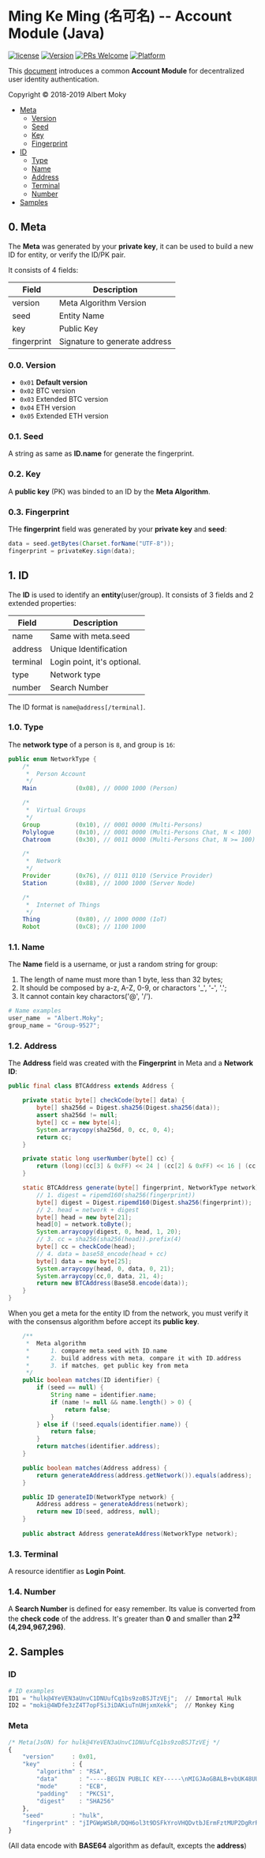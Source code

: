 # Ming Ke Ming (名可名) -- Account Module (Java)

[![license](https://img.shields.io/github/license/mashape/apistatus.svg)](https://github.com/dimchat/mkm-java/blob/master/LICENSE)
[![Version](https://img.shields.io/badge/alpha-0.5.2-red.svg)](https://github.com/dimchat/mkm-java/archive/master.zip)
[![PRs Welcome](https://img.shields.io/badge/PRs-welcome-brightgreen.svg)](https://github.com/dimchat/mkm-java/pulls)
[![Platform](https://img.shields.io/badge/Platform-Java%208-brightgreen.svg)](https://github.com/dimchat/mkm-java/wiki)

This [document](https://github.com/moky/DIMP/blob/master/MingKeMing-Identity.md) introduces a common **Account Module** for decentralized user identity authentication.

Copyright &copy; 2018-2019 Albert Moky

- [Meta](#meta)
    - [Version](#meta-version)
    - [Seed](#meta-seed)
    - [Key](#meta-key)
    - [Fingerprint](#meta-fingerprint)
- [ID](#id)
    - [Type](#id-type)
    - [Name](#id-name)
    - [Address](#id-address)
    - [Terminal](#id-terminal)
    - [Number](#id-number)
- [Samples](#samples)

## <span id="meta">0. Meta</span>

The **Meta** was generated by your **private key**, it can be used to build a new ID for entity, or verify the ID/PK pair.

It consists of 4 fields:

| Field       | Description                   |
| ----------- | ----------------------------- |
| version     | Meta Algorithm Version        |
| seed        | Entity Name                   |
| key         | Public Key                    |
| fingerprint | Signature to generate address |

### <span id="meta-version">0.0. Version</span>

* ```0x01``` **Default version**
* ```0x02``` BTC version
* ```0x03``` Extended BTC version
* ```0x04``` ETH version
* ```0x05``` Extended ETH version

### <span id="meta-seed">0.1. Seed</span>

A string as same as **ID.name** for generate the fingerprint.

### <span id="meta-key">0.2. Key</span>

A **public key** (PK) was binded to an ID by the **Meta Algorithm**.

### <span id="meta-fingerprint">0.3. Fingerprint</span>

THe **fingerprint** field was generated by your **private key** and **seed**:

````java
data = seed.getBytes(Charset.forName("UTF-8"));
fingerprint = privateKey.sign(data);
````

## <span id="id">1. ID</span>
The **ID** is used to identify an **entity**(user/group). It consists of 3 fields and 2 extended properties:

| Field       | Description                   |
| ----------- | ----------------------------- |
| name        | Same with meta.seed           |
| address     | Unique Identification         |
| terminal    | Login point, it's optional.   |
| type        | Network type                  |
| number      | Search Number                 |

The ID format is ```name@address[/terminal]```.

### <span id="id-type">1.0. Type</span>

The **network type** of a person is ```8```, and group is ```16```:

```java
public enum NetworkType {
    /*
     *  Person Account
     */
    Main           (0x08), // 0000 1000 (Person)

    /*
     *  Virtual Groups
     */
    Group          (0x10), // 0001 0000 (Multi-Persons)
    Polylogue      (0x10), // 0001 0000 (Multi-Persons Chat, N < 100)
    Chatroom       (0x30), // 0011 0000 (Multi-Persons Chat, N >= 100)

    /*
     *  Network
     */
    Provider       (0x76), // 0111 0110 (Service Provider)
    Station        (0x88), // 1000 1000 (Server Node)

    /*
     *  Internet of Things
     */
    Thing          (0x80), // 1000 0000 (IoT)
    Robot          (0xC8); // 1100 1000
```

### <span id="id-name">1.1. Name</span>
The **Name** field is a username, or just a random string for group:

1. The length of name must more than 1 byte, less than 32 bytes;
2. It should be composed by a-z, A-Z, 0-9, or charactors '_', '-', '.';
3. It cannot contain key charactors('@', '/').

```python
# Name examples
user_name  = "Albert.Moky";
group_name = "Group-9527";
```

### <span id="id-address">1.2. Address</span>

The **Address** field was created with the **Fingerprint** in Meta and a **Network ID**:

```java
public final class BTCAddress extends Address {

    private static byte[] checkCode(byte[] data) {
        byte[] sha256d = Digest.sha256(Digest.sha256(data));
        assert sha256d != null;
        byte[] cc = new byte[4];
        System.arraycopy(sha256d, 0, cc, 0, 4);
        return cc;
    }

    private static long userNumber(byte[] cc) {
        return (long)(cc[3] & 0xFF) << 24 | (cc[2] & 0xFF) << 16 | (cc[1] & 0xFF) << 8 | (cc[0] & 0xFF);
    }

    static BTCAddress generate(byte[] fingerprint, NetworkType network) {
        // 1. digest = ripemd160(sha256(fingerprint))
        byte[] digest = Digest.ripemd160(Digest.sha256(fingerprint));
        // 2. head = network + digest
        byte[] head = new byte[21];
        head[0] = network.toByte();
        System.arraycopy(digest, 0, head, 1, 20);
        // 3. cc = sha256(sha256(head)).prefix(4)
        byte[] cc = checkCode(head);
        // 4. data = base58_encode(head + cc)
        byte[] data = new byte[25];
        System.arraycopy(head, 0, data, 0, 21);
        System.arraycopy(cc,0, data, 21, 4);
        return new BTCAddress(Base58.encode(data));
    }
}
```

When you get a meta for the entity ID from the network,
you must verify it with the consensus algorithm before accept its **public key**.

```java
    /**
     *  Meta algorithm
     *      1. compare meta.seed with ID.name
     *      2. build address with meta, compare it with ID.address
     *      3. if matches, get public key from meta
     */
    public boolean matches(ID identifier) {
        if (seed == null) {
            String name = identifier.name;
            if (name != null && name.length() > 0) {
                return false;
            }
        } else if (!seed.equals(identifier.name)) {
            return false;
        }
        return matches(identifier.address);
    }

    public boolean matches(Address address) {
        return generateAddress(address.getNetwork()).equals(address);
    }

    public ID generateID(NetworkType network) {
        Address address = generateAddress(network);
        return new ID(seed, address, null);
    }
    
    public abstract Address generateAddress(NetworkType network);
```

### <span id="id-terminal">1.3. Terminal</span>

A resource identifier as **Login Point**.

### <span id="id-number">1.4. Number</span>

A **Search Number** is defined for easy remember. Its value is converted from the **check code** of the address. It's greater than **0** and smaller than **2<sup>32</sup> (4,294,967,296)**.

## <span id="samples">2. Samples</span>

### ID

```python
# ID examples
ID1 = "hulk@4YeVEN3aUnvC1DNUufCq1bs9zoBSJTzVEj";  // Immortal Hulk
ID2 = "moki@4WDfe3zZ4T7opFSi3iDAKiuTnUHjxmXekk";  // Monkey King
```

### Meta

```javascript
/* Meta(JsON) for hulk@4YeVEN3aUnvC1DNUufCq1bs9zoBSJTzVEj */
{
    "version"     : 0x01,
    "key"         : {
        "algorithm" : "RSA",
        "data"      : "-----BEGIN PUBLIC KEY-----\nMIGJAoGBALB+vbUK48UU9rjlgnohQowME+3JtTb2hLPqtatVOW364/EKFq0/PSdnZVE9V2Zq+pbX7dj3nCS4pWnYf40ELH8wuDm0Tc4jQ70v4LgAcdy3JGTnWUGiCsY+0Z8kNzRkm3FJid592FL7ryzfvIzB9bjg8U2JqlyCVAyUYEnKv4lDAgMBAAE=\n-----END PUBLIC KEY-----",
        "mode"      : "ECB",
        "padding"   : "PKCS1",
        "digest"    : "SHA256"
    },
    "seed"        : "hulk",
    "fingerprint" : "jIPGWpWSbR/DQH6ol3t9DSFkYroVHQDvtbJErmFztMUP2DgRrRSNWuoKY5Y26qL38wfXJQXjYiWqNWKQmQe/gK8M8NkU7lRwm+2nh9wSBYV6Q4WXsCboKbnM0+HVn9Vdfp21hMMGrxTX1pBPRbi0567ZjNQC8ffdW2WvQSoec2I="
}
```

(All data encode with **BASE64** algorithm as default, excepts the **address**)
